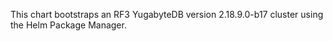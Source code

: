 This chart bootstraps an RF3 YugabyteDB version 2.18.9.0-b17 cluster using the Helm Package Manager.

